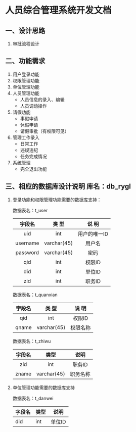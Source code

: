 

# 人员综合管理系统开发文档

## 一、设计思路
1. 审批流程设计

## 二、功能需求

1. 用户登录功能
2. 权限管理功能
3. 单位管理功能
4. 人员管理功能
   * 人员信息的录入、编辑
   * 人员调动操作
5. 请假功能
   * 事假申请
   * 休假申请
   * 请假审批（有权限可见）
6. 管理工作录入
   * 日常工作
   * 违规违纪
   * 任务完成情况
7. 系统管理
   * 完全退出功能



## 三、相应的数据库设计说明  库名：db_rygl

1. 登录功能和权限管理功能需要的数据库支持：

    数据表名：t_user

   |  字段名  |  类    型   |   说    明   |
   | :------: | :---------: | :----------: |
   |   uid    |     int     | 用户的唯一ID |
   | username | varchar(45) |    用户名    |
   | password | varchar(45) |     密码     |
   |   qid    |     int     |    权限ID    |
   |   did    |     int     |    单位ID    |
   |   zid    |     int     |    职务ID    |

   数据表名：t_quanxian

   | 字段名 |  类    型   | 说    明 |
   | :----: | :---------: | :------: |
   |  qid   |     int     |  权限ID  |
   | qname  | varchar(45) | 权限名称 |

   数据表名：t_zhiwu

   | 字段名 |    类型     |   说明   |
   | :----: | :---------: | :------: |
   |  zid   |     int     |  职务ID  |
   | zname  | varchar(45) | 职务名称 |

2. 单位管理功能需要的数据库支持

   数据表名：t_danwei

   | 字段名 | 类型 | 说明   |
   | ------ | ---- | ------ |
   | did    | int  | 单位ID |
